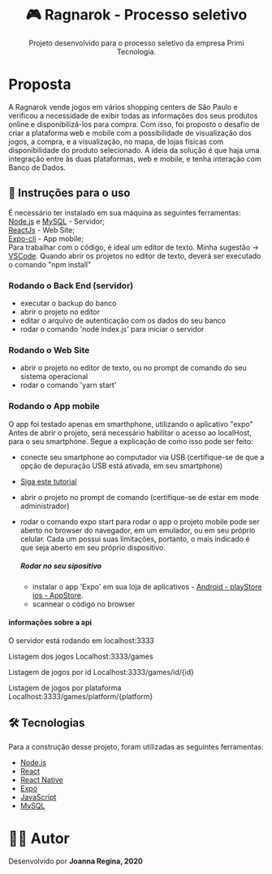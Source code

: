 <h1 align="center">
  🎮 Ragnarok - Processo seletivo
</h1>
<p align="center">Projeto desenvolvido para o processo seletivo da empresa Primi Tecnologia.</p>

# Proposta
A Ragnarok vende jogos em vários shopping centers de São Paulo e verificou a
necessidade de exibir todas as informações dos seus produtos online e
disponibilizá-los para compra. Com isso, foi proposto o desafio de criar a plataforma web e mobile 
com a possibilidade de visualização dos jogos, a compra, e a visualização, no mapa, de lojas físicas 
com disponibilidade do produto selecionado.
A ideia da solução é que haja uma integração entre às duas plataformas, web e mobile, e tenha interação com Banco de Dados.

## 🎲 Instruções para o uso
É necessário ter instalado em sua máquina as seguintes ferramentas: <br/>
[Node.js](https://nodejs.org/en/) e [MySQL](https://www.mysql.com) - Servidor; <br/>
[ReactJs](https://pt-br.reactjs.org) - Web Site; <br/>
[Expo-cli](https://docs.expo.io/workflow/expo-cli/) - App mobile; <br/>
Para trabalhar com o código, é ideal um editor de texto. Minha sugestão -> [VSCode](https://code.visualstudio.com/).
Quando abrir os projetos no editor de texto, deverá ser executado o comando "npm install"

### Rodando o Back End (servidor)
- executar o backup do banco
- abrir o projeto no editor
- editar o arquivo de autenticação com os dados do seu banco
- rodar o comando 'node index.js' para iniciar o servidor

### Rodando o Web Site
- abrir o projeto no editor de texto, ou no prompt de comando do seu sistema operacional
- rodar o comando 'yarn start'

### Rodando o App mobile
O app foi testado apenas em smarthphone, utilizando o aplicativo "expo"
Antes de abrir o projeto, será necessário habilitar o acesso ao localHost, para o seu smartphone.
Segue a explicação de como isso pode ser feito:

- conecte seu smartphone ao computador via USB
(certifique-se de que a opção de depuração USB está ativada, em seu smartphone)
- [Siga este tutorial](https://medium.com/@neerajmoudgil/how-to-test-localhost-node-apis-on-android-device-253fcdd32c18)
- abrir o projeto no prompt de comando (certifique-se de estar em mode administrador)
- rodar o comando expo start para rodar o app
o projeto mobile pode ser aberto no browser do navegador, em um emulador, ou em seu próprio celular. 
Cada um possui suas limitações, portanto, o mais indicado é que seja aberto em seu próprio dispositivo.

  ##### Rodar no seu sipositivo
  - instalar o app 'Expo' em sua loja de aplicativos - 
  [Android - playStore](https://play.google.com/store/apps/details?id=host.exp.exponent&hl=pt_BR)
  [ios - AppStore](https://apps.apple.com/br/app/expo-client/id982107779).
  - scannear o código no browser
 
 #### informações sobre a api
O servidor está rodando em localhost:3333

Listagem dos jogos
Localhost:3333/games

Listagem de jogos por id
Localhost:3333/games/id/{id}

Listagem de jogos por plataforma
Localhost:3333/games/platform/{platform}

## 🛠️ Tecnologias

Para a construção desse projeto, foram utilizadas as seguintes ferramentas:

- [Node.js](https://nodejs.org/en/)
- [React](https://pt-br.reactjs.org/)
- [React Native](https://reactnative.dev/)
- [Expo](https://docs.expo.io)
- [JavaScript](https://developer.mozilla.org/pt-BR/docs/Web/JavaScript)
- [MySQL](https://www.mysql.com)

# 👧🏻 Autor
Desenvolvido por <b>Joanna Regina<b>, 2020

